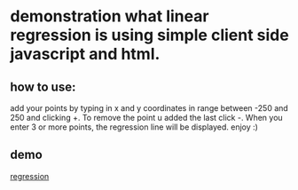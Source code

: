 # demonstration what linear regression is using simple client side javascript and html.

## how to use:
add your points by typing in x and y coordinates in range between -250 and 250
and clicking +. To remove the point u added the last click -.
When you enter 3 or more points, the regression line will be displayed. enjoy :)

## demo
[regression](./media/regression.png)
